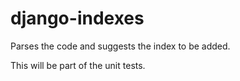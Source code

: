 # django-indexes

Parses the code and suggests the index to be added.

This will be part of the unit tests.

